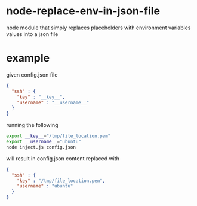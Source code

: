 # node-replace-env-in-json-file
node module that simply replaces placeholders with environment variables values into a json file


# example

given config.json file

```json
{
  "ssh" : {
    "key" : "__key__",
    "username" : "__username__"
  }
}
```

running the following 

```bash
export __key__="/tmp/file_location.pem"
export __username__="ubuntu"
node inject.js config.json
```

will result in config.json content replaced with

```json
{
  "ssh" : {
    "key" : "/tmp/file_location.pem",
    "username" : "ubuntu"
  }
}
```


